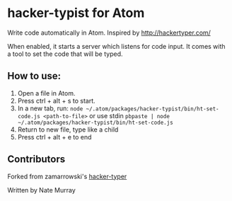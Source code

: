 # hacker-typist for Atom

Write code automatically in Atom. Inspired by http://hackertyper.com/

When enabled, it starts a server which listens for code input. It comes with a tool to set the code that will be typed.

## How to use:

1. Open a file in Atom.
2. Press ctrl + alt + s to start.
3. In a new tab, run: `node ~/.atom/packages/hacker-typist/bin/ht-set-code.js <path-to-file>` or use stdin `pbpaste | node ~/.atom/packages/hacker-typist/bin/ht-set-code.js`
4. Return to new file, type like a child
5. Press ctrl + alt + e to end

## Contributors

Forked from zamarrowski's [hacker-typer](https://github.com/zamarrowski/hacker-typer)

Written by Nate Murray
